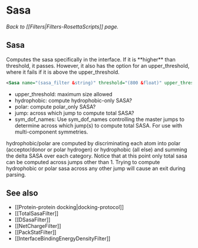 # Sasa
*Back to [[Filters|Filters-RosettaScripts]] page.*
## Sasa

Computes the sasa specifically in the interface. If it is \*\*higher\*\* than threshold, it passes. However, it also has the option for an upper\_threshold, where it fails if it is above the upper\_threshold.

```xml
<Sasa name="(sasa_filter &string)" threshold="(800 &float)" upper_threshold="(1000000000000000 &float)" hydrophobic="(0&bool)" polar="(0&bool)" jump="(1 &integer)" sym_dof_names("" &string)/>
```

-   upper\_threshold: maximum size allowed
-   hydrophobic: compute hydrophobic-only SASA?
-   polar: compute polar\_only SASA?
-   jump: across which jump to compute total SASA?
-   sym\_dof\_names: Use sym\_dof\_names controlling the master jumps to determine across which jump(s) to compute total SASA. For use with multi-component symmetries.

hydrophobic/polar are computed by discriminating each atom into polar (acceptor/donor or polar hydrogen) or hydrophobic (all else) and summing the delta SASA over each category. Notice that at this point only total sasa can be computed across jumps other than 1. Trying to compute hydrophobic or polar sasa across any other jump will cause an exit during parsing.

## See also

* [[Protein-protein docking|docking-protocol]]
* [[TotalSasaFilter]]
* [[DSasaFilter]]
* [[NetChargeFilter]]
* [[PackStatFilter]]
* [[InterfaceBindingEnergyDensityFilter]]

